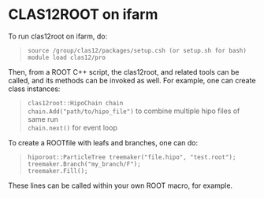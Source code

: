 # CLAS12ROOT on ifarm
To run clas12root on ifarm, do:
>    `source /group/clas12/packages/setup.csh
(or setup.sh for bash)` <br>
`module load clas12/pro`

Then, from a ROOT C++ script, the clas12root, and related tools can be called, and its methods can be invoked as well. For example, one can create class instances: <br>
 
>`clas12root::HipoChain chain` <br>
`chain.Add("path/to/hipo_file")` to combine multiple hipo files of same run <br>
`chain.next()` for event loop <br>

To create a ROOTfile with leafs and branches, one can do:

>`hiporoot::ParticleTree treemaker("file.hipo", "test.root");` <br>
>`treemaker.Branch("my_branch/F");` <br>
>`treemaker.Fill();` 


These lines can be called within your own ROOT macro, for example.